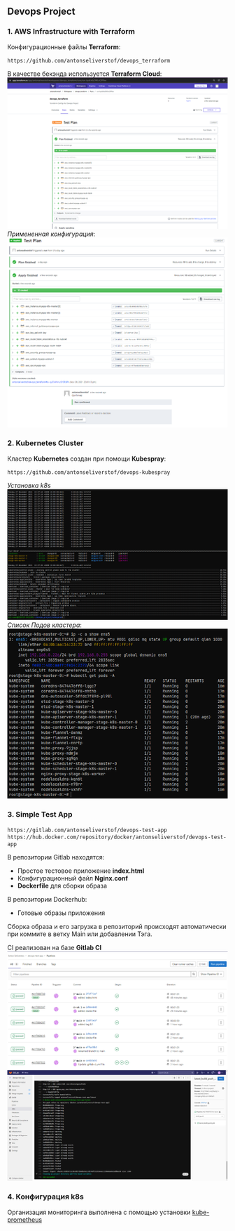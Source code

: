## Devops Project

### 1. AWS Infrastructure with Terraform  
Конфигурационные файлы **Terraform**:
```
https://github.com/antonseliverstof/devops_terraform
```  
В качестве бекэнда используется **Terraform Cloud**:  
![alt text](terraform_cloud.png "Terraform_Cloud")  
*Примененная конфигурация*:  
![alt text](tfcloud_apply.png "Apply")  
### 2. Kubernetes Cluster  
Кластер **Kubernetes** создан при помощи **Kubespray**:
```  
https://github.com/antonseliverstof/devops-kubespray  
```  
*Установка k8s*   
![alt text](kubespray.png "Kubespray")  
*Список Подов кластера*:  
![alt text](k8s_pods.png "Pods")  

### 3. Simple Test App  
```
https://gitlab.com/antonseliverstof/devops-test-app  
https://hub.docker.com/repository/docker/antonseliverstof/devops-test-app
```
В репозитории Gitlab находятся:
- Простое тестовое приложение **index.html**  
- Конфигурационный файл **Nginx.conf**  
- **Dockerfile** для сборки образа  

В репозитории Dockerhub:
- Готовые образы приложения  

Сборка образа и его загрузка в репозиторий происходят автоматически при коммите в ветку Main или добавлении Тэга.  

CI реализован на базе **Gitlab CI**  
![alt text](ci_pipelines_list.png "Pipelines")  
![alt text](ci_jobs.png "Jobs")  

### 4. Конфигурация k8s  
Организация мониторинга выполнена с помощью установки [kube-prometheus](https://github.com/prometheus-operator/kube-prometheus)  
